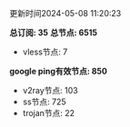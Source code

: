 更新时间2024-05-08 11:20:23

**总订阅: 35**
**总节点: 6515**
- vless节点: 7

**google ping有效节点: 850**
- v2ray节点: 103
- ss节点: 725
- trojan节点: 22
